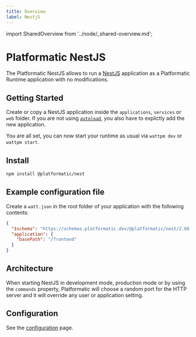 ```yaml
---
title: Overview
label: NestjS
---
```


import SharedOverview from '../node/\_shared-overview.md';

# Platformatic NestJS

The Platformatic NestJS allows to run a [NestJS](https://nestjs.com/) application as a Platformatic Runtime application with no modifications.

## Getting Started

Create or copy a NestJS application inside the `applications`, `services` or `web` folder. If you are not using [`autoload`](../runtime/configuration.md#autoload), you also have to explictly add the new application.

You are all set, you can now start your runtime as usual via `wattpm dev` or `wattpm start`.

## Install

```bash
npm install @platformatic/nest
```

## Example configuration file

Create a `watt.json` in the root folder of your application with the following contents:

```json
{
  "$schema": "https://schemas.platformatic.dev/@platformatic/nest/2.66.0.json",
  "application": {
    "basePath": "/frontend"
  }
}
```

## Architecture

When starting NestJS in development mode, production mode or by using the `commands` property, Platformatic will choose a random port for the HTTP server and it will override any user or application setting.

## Configuration

See the [configuration](./configuration.md) page.

<SharedOverview/>

